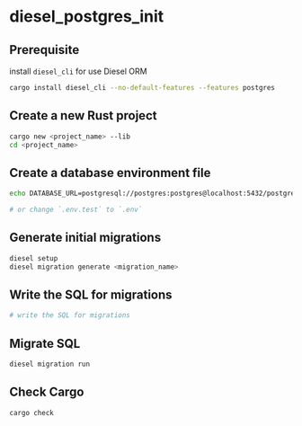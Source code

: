 # diesel_postgres_init

## Prerequisite

install `diesel_cli` for use Diesel ORM

```bash
cargo install diesel_cli --no-default-features --features postgres
```

## Create a new Rust project

```bash
cargo new <project_name> --lib
cd <project_name>
```

## Create a database environment file

```bash
echo DATABASE_URL=postgresql://postgres:postgres@localhost:5432/postgres > .env

# or change `.env.test` to `.env`
```

## Generate initial migrations

```bash
diesel setup
diesel migration generate <migration_name>
```

## Write the SQL for migrations

```bash
# write the SQL for migrations
```

## Migrate SQL

```bash
diesel migration run
```

## Check Cargo

```bash
cargo check
```